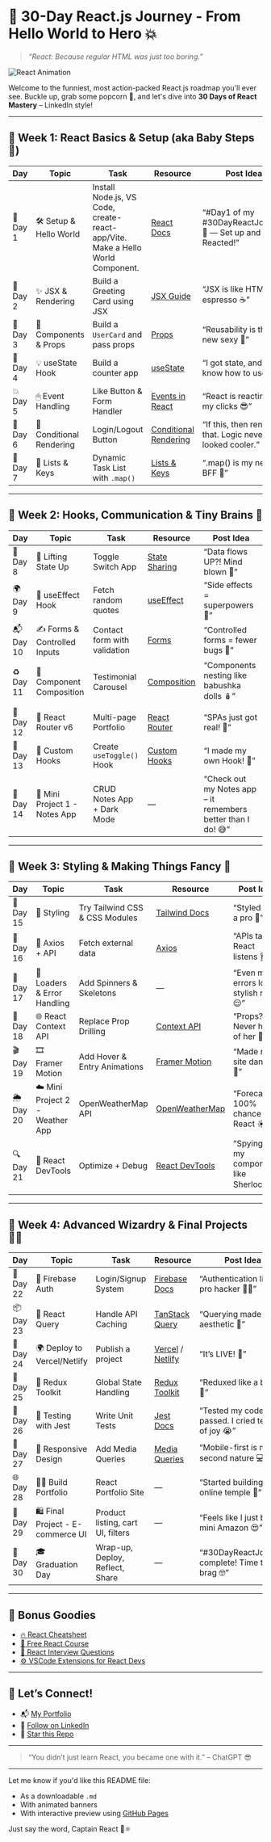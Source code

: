 # 🚀 30-Day React.js Journey - From Hello World to Hero 💥

> _“React: Because regular HTML was just too boring.”_

![React Animation](https://media.giphy.com/media/eNAsjO55tPbgaor7ma/giphy.gif)

Welcome to the funniest, most action-packed React.js roadmap you'll ever see. Buckle up, grab some popcorn 🍿, and let's dive into **30 Days of React Mastery** – LinkedIn style!

---

## 🔰 Week 1: React Basics & Setup (aka Baby Steps 👶)

| Day | Topic | Task | Resource | Post Idea |
|-----|-------|------|----------|-----------|
| 🥇 Day 1 | 🛠 Setup & Hello World | Install Node.js, VS Code, create-react-app/Vite. Make a Hello World Component. | [React Docs](https://reactjs.org/docs/getting-started.html) | “#Day1 of my #30DayReactJourney 🚀 — Set up and Reacted!” |
| 🥈 Day 2 | ✨ JSX & Rendering | Build a Greeting Card using JSX | [JSX Guide](https://reactjs.org/docs/introducing-jsx.html) | “JSX is like HTML on espresso ☕” |
| 🥉 Day 3 | 🧩 Components & Props | Build a `UserCard` and pass props | [Props](https://reactjs.org/docs/components-and-props.html) | “Reusability is the new sexy 💅” |
| 🎯 Day 4 | 💡 useState Hook | Build a counter app | [useState](https://reactjs.org/docs/hooks-state.html) | “I got state, and I know how to use it.” |
| 💥 Day 5 | 🖱 Event Handling | Like Button & Form Handler | [Events in React](https://reactjs.org/docs/handling-events.html) | “React is reacting to my clicks 😎” |
| 🧠 Day 6 | 🤖 Conditional Rendering | Login/Logout Button | [Conditional Rendering](https://reactjs.org/docs/conditional-rendering.html) | “If this, then render that. Logic never looked cooler.” |
| 🎉 Day 7 | 📜 Lists & Keys | Dynamic Task List with `.map()` | [Lists & Keys](https://reactjs.org/docs/lists-and-keys.html) | “.map() is my new BFF 💯” |

---

## 🧠 Week 2: Hooks, Communication & Tiny Brains 🧬

| Day | Topic | Task | Resource | Post Idea |
|-----|-------|------|----------|-----------|
| 🔄 Day 8 | 🧼 Lifting State Up | Toggle Switch App | [State Sharing](https://reactjs.org/docs/lifting-state-up.html) | “Data flows UP?! Mind blown 🤯” |
| 🌍 Day 9 | 🧪 useEffect Hook | Fetch random quotes | [useEffect](https://reactjs.org/docs/hooks-effect.html) | “Side effects = superpowers 🔮” |
| 📬 Day 10 | ✍ Forms & Controlled Inputs | Contact form with validation | [Forms](https://reactjs.org/docs/forms.html) | “Controlled forms = fewer bugs 🐞” |
| ♻ Day 11 | 🧩 Component Composition | Testimonial Carousel | [Composition](https://reactjs.org/docs/composition-vs-inheritance.html) | “Components nesting like babushka dolls 🪆” |
| 🧭 Day 12 | 🧭 React Router v6 | Multi-page Portfolio | [React Router](https://reactrouter.com/en/main) | “SPAs just got real! 📂” |
| 🧙 Day 13 | 🧙 Custom Hooks | Create `useToggle()` Hook | [Custom Hooks](https://reactjs.org/docs/hooks-custom.html) | “I made my own Hook! 🔧” |
| 📒 Day 14 | 📝 Mini Project 1 - Notes App | CRUD Notes App + Dark Mode | — | “Check out my Notes app – it remembers better than I do! 😅” |

---

## 🎨 Week 3: Styling & Making Things Fancy 💃

| Day | Topic | Task | Resource | Post Idea |
|-----|-------|------|----------|-----------|
| 🎨 Day 15 | 👗 Styling | Try Tailwind CSS & CSS Modules | [Tailwind Docs](https://tailwindcss.com/) | “Styled like a pro 💅” |
| 📡 Day 16 | 📡 Axios + API | Fetch external data | [Axios](https://axios-http.com/) | “APIs talk, React listens 👂” |
| 🧯 Day 17 | 🚨 Loaders & Error Handling | Add Spinners & Skeletons | — | “Even my errors look stylish now 😌” |
| 🧃 Day 18 | 🌐 React Context API | Replace Prop Drilling | [Context API](https://reactjs.org/docs/context.html) | “Props? Never heard of her 😤” |
| 🎬 Day 19 | 🎞 Framer Motion | Add Hover & Entry Animations | [Framer Motion](https://www.framer.com/motion/) | “Made my site dance 🕺” |
| 🌦 Day 20 | ☁️ Mini Project 2 - Weather App | OpenWeatherMap API | [OpenWeatherMap](https://openweathermap.org/api) | “Forecast: 100% chance of React ☀” |
| 🔍 Day 21 | 🔧 React DevTools | Optimize + Debug | [React DevTools](https://reactjs.org/blog/2019/08/15/new-react-devtools.html) | “Spying on my components like Sherlock 🔍” |

---

## 🧠 Week 4: Advanced Wizardry & Final Projects 🧙‍♂️

| Day | Topic | Task | Resource | Post Idea |
|-----|-------|------|----------|-----------|
| 🔐 Day 22 | 🔐 Firebase Auth | Login/Signup System | [Firebase Docs](https://firebase.google.com/docs/web/setup) | “Authentication like a pro hacker 👨‍💻” |
| 📦 Day 23 | 🧺 React Query | Handle API Caching | [TanStack Query](https://tanstack.com/query/v4) | “Querying made aesthetic 💅” |
| 🚀 Day 24 | 🌍 Deploy to Vercel/Netlify | Publish a project | [Vercel](https://vercel.com/) / [Netlify](https://www.netlify.com/) | “It’s LIVE! 🎉” |
| 🧠 Day 25 | 🧠 Redux Toolkit | Global State Handling | [Redux Toolkit](https://redux-toolkit.js.org/) | “Reduxed like a boss 💪” |
| 🧪 Day 26 | 🧪 Testing with Jest | Write Unit Tests | [Jest Docs](https://jestjs.io/docs/getting-started) | “Tested my code. It passed. I cried tears of joy 😭” |
| 📱 Day 27 | 📱 Responsive Design | Add Media Queries | [Media Queries](https://developer.mozilla.org/en-US/docs/Web/CSS/Media_Queries) | “Mobile-first is my second nature 💻📱” |
| 🌐 Day 28 | 🧑‍🎨 Build Portfolio | React Portfolio Site | — | “Started building my online temple 💼” |
| 🛒 Day 29 | 🛍 Final Project - E-commerce UI | Product listing, cart UI, filters | — | “Feels like I just built mini Amazon 😍” |
| 🏁 Day 30 | 🎓 Graduation Day | Wrap-up, Deploy, Reflect, Share | — | “#30DayReactJourney complete! Time to brag 🤓” |

---

## 🎁 Bonus Goodies

- [🔥 React Cheatsheet](https://reactcheatsheet.com/)
- [📘 Free React Course](https://www.codecademy.com/learn/react-101)
- [🧠 React Interview Questions](https://github.com/sudheerj/reactjs-interview-questions)
- [⚙️ VSCode Extensions for React Devs](https://marketplace.visualstudio.com/VSCode)

---

## 🌈 Let’s Connect!

- 📬 [My Portfolio](https://your-portfolio-link.com)
- 🧠 [Follow on LinkedIn](https://www.linkedin.com/in/your-link/)
- 🐙 [Star this Repo](https://github.com/your-github/repo-name)

---

> “You didn’t just learn React, you became one with it.” – ChatGPT 😎

---

Let me know if you'd like this README file:
- As a downloadable `.md`
- With animated banners
- With interactive preview using [GitHub Pages](https://pages.github.com/)

Just say the word, Captain React 🫡⚛️
